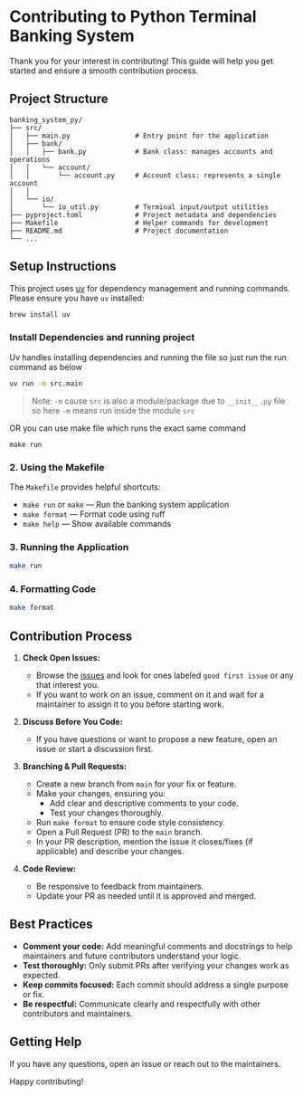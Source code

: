 # Contributing to Python Terminal Banking System

Thank you for your interest in contributing! This guide will help you get started and ensure a smooth contribution process.

## Project Structure
```
banking_system_py/
├── src/
│   ├── main.py                # Entry point for the application
│   ├── bank/
│   │   ├── bank.py            # Bank class: manages accounts and operations
│   │   └── account/
│   │       └── account.py     # Account class: represents a single account
│   │
│   └── io/
│       └── io_util.py         # Terminal input/output utilities
├── pyproject.toml             # Project metadata and dependencies
├── Makefile                   # Helper commands for development
├── README.md                  # Project documentation
└── ...
```

## Setup Instructions

This project uses [uv](https://github.com/astral-sh/uv) for dependency management and running commands. Please ensure you have `uv` installed:

```sh
brew install uv 
```

### Install Dependencies and running project

Uv handles installing dependencies and running the file so just run the run command as below
```sh
uv run -m src.main
```

> Note: `-m` cause `src` is also a module/package due to `__init__.py` file so here `-m` means run inside the module `src`

OR you can use make file which runs the exact same command
```
make run
```

### 2. Using the Makefile
The `Makefile` provides helpful shortcuts:
- `make run` or `make`    — Run the banking system application
- `make format` — Format code using ruff
- `make help`   — Show available commands

### 3. Running the Application
```sh
make run
```

### 4. Formatting Code
```sh
make format
```

## Contribution Process
1. **Check Open Issues:**
   - Browse the [issues](../../issues) and look for ones labeled `good first issue` or any that interest you.
   - If you want to work on an issue, comment on it and wait for a maintainer to assign it to you before starting work.

2. **Discuss Before You Code:**
   - If you have questions or want to propose a new feature, open an issue or start a discussion first.

3. **Branching & Pull Requests:**
   - Create a new branch from `main` for your fix or feature.
   - Make your changes, ensuring you:
     - Add clear and descriptive comments to your code.
     - Test your changes thoroughly.
   - Run `make format` to ensure code style consistency.
   - Open a Pull Request (PR) to the `main` branch.
   - In your PR description, mention the issue it closes/fixes (if applicable) and describe your changes.

4. **Code Review:**
   - Be responsive to feedback from maintainers.
   - Update your PR as needed until it is approved and merged.

## Best Practices
- **Comment your code:** Add meaningful comments and docstrings to help maintainers and future contributors understand your logic.
- **Test thoroughly:** Only submit PRs after verifying your changes work as expected.
- **Keep commits focused:** Each commit should address a single purpose or fix.
- **Be respectful:** Communicate clearly and respectfully with other contributors and maintainers.

## Getting Help
If you have any questions, open an issue or reach out to the maintainers.

Happy contributing! 